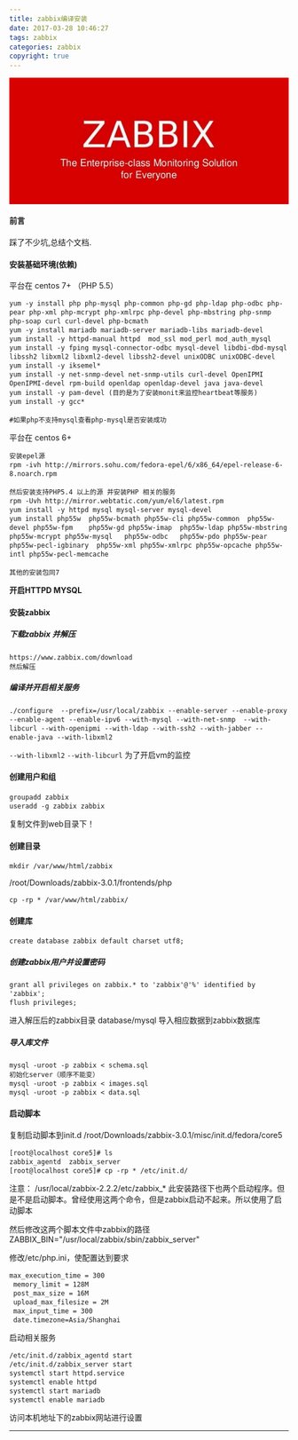 ```yaml
---
title: zabbix编译安装
date: 2017-03-28 10:46:27
tags: zabbix
categories: zabbix
copyright: true
---
```



<img src="/images/zabbix-logo.jpg" alt="salt-logo" align=center />

#### 前言

踩了不少坑,总结个文档.
<!--more-->
#### 安装基础环境(依赖)
平台在 centos 7+ （PHP 5.5）
```
yum -y install php php-mysql php-common php-gd php-ldap php-odbc php-pear php-xml php-mcrypt php-xmlrpc php-devel php-mbstring php-snmp php-soap curl curl-devel php-bcmath
yum -y install mariadb mariadb-server mariadb-libs mariadb-devel
yum install -y httpd-manual httpd  mod_ssl mod_perl mod_auth_mysql
yum install -y fping mysql-connector-odbc mysql-devel libdbi-dbd-mysql libssh2 libxml2 libxml2-devel libssh2-devel unixODBC unixODBC-devel
yum install -y iksemel*
yum install -y net-snmp-devel net-snmp-utils curl-devel OpenIPMI OpenIPMI-devel rpm-build openldap openldap-devel java java-devel
yum install -y pam-devel (目的是为了安装monit来监控heartbeat等服务)
yum install -y gcc*

#如果php不支持mysql查看php-mysql是否安装成功
```

平台在 centos 6+ 
```
安装epel源
rpm -ivh http://mirrors.sohu.com/fedora-epel/6/x86_64/epel-release-6-8.noarch.rpm

然后安装支持PHP5.4 以上的源 并安装PHP 相关的服务
rpm -Uvh http://mirror.webtatic.com/yum/el6/latest.rpm
yum install -y httpd mysql mysql-server mysql-devel
yum install php55w  php55w-bcmath php55w-cli php55w-common  php55w-devel php55w-fpm    php55w-gd php55w-imap  php55w-ldap php55w-mbstring php55w-mcrypt php55w-mysql   php55w-odbc   php55w-pdo php55w-pear  php55w-pecl-igbinary  php55w-xml php55w-xmlrpc php55w-opcache php55w-intl php55w-pecl-memcache 

其他的安装包同7
```


**开启HTTPD MYSQL**

#### 安装zabbix
##### 下载zabbix 并解压
```
https://www.zabbix.com/download
然后解压
```

##### 编译并开启相关服务
```
./configure  --prefix=/usr/local/zabbix --enable-server --enable-proxy --enable-agent --enable-ipv6 --with-mysql --with-net-snmp  --with-libcurl --with-openipmi --with-ldap --with-ssh2 --with-jabber --enable-java --with-libxml2
```
`--with-libxml2` ` --with-libcurl ` 为了开启vm的监控
#### 创建用户和组
```
groupadd zabbix
useradd -g zabbix zabbix
```
复制文件到web目录下！
#### 创建目录
```
mkdir /var/www/html/zabbix
```
/root/Downloads/zabbix-3.0.1/frontends/php
```
cp -rp * /var/www/html/zabbix/
```


#### 创建库
```
create database zabbix default charset utf8;
```
##### 创建zabbix用户并设置密码
```
grant all privileges on zabbix.* to 'zabbix'@'%' identified by 'zabbix';
flush privileges;
```

进入解压后的zabbix目录 database/mysql 导入相应数据到zabbix数据库
##### 导入库文件

```
mysql -uroot -p zabbix < schema.sql
初始化server（顺序不能变）
mysql -uroot -p zabbix < images.sql 
mysql -uroot -p zabbix < data.sql 
```
#### 启动脚本
复制启动脚本到init.d
/root/Downloads/zabbix-3.0.1/misc/init.d/fedora/core5
```
[root@localhost core5]# ls
zabbix_agentd  zabbix_server
[root@localhost core5]# cp -rp * /etc/init.d/
```
注意：
/usr/local/zabbix-2.2.2/etc/zabbix_*
此安装路径下也两个启动程序。但是不是启动脚本。曾经使用这两个命令，但是zabbix启动不起来。所以使用了启动脚本

然后修改这两个脚本文件中zabbix的路径
ZABBIX_BIN="/usr/local/zabbix/sbin/zabbix_server"

修改/etc/php.ini，使配置达到要求
    
```
max_execution_time = 300
 memory_limit = 128M
 post_max_size = 16M
 upload_max_filesize = 2M
 max_input_time = 300
 date.timezone=Asia/Shanghai
```
启动相关服务
```
/etc/init.d/zabbix_agentd start
/etc/init.d/zabbix_server start
systemctl start httpd.service 
systemctl enable httpd
systemctl start mariadb
systemctl enable mariadb
```
访问本机地址下的zabbix网站进行设置

___
